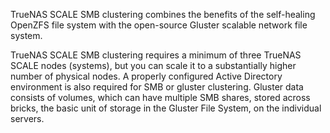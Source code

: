 TrueNAS SCALE SMB clustering combines the benefits of the self-healing OpenZFS file system with the open-source Gluster scalable network file system.

TrueNAS SCALE SMB clustering requires a minimum of three TrueNAS SCALE nodes (systems), but you can scale it to a substantially higher number of physical nodes.
A properly configured Active Directory environment is also required for SMB or gluster clustering.
Gluster data consists of volumes, which can have multiple SMB shares, stored across bricks, the basic unit of storage in the Gluster File System, on the individual servers. 
